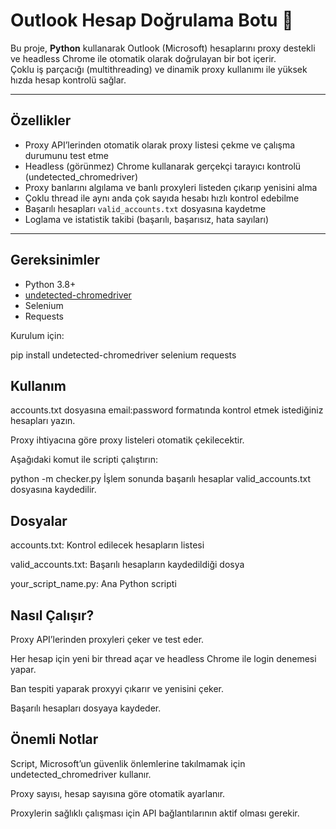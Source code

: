 # Outlook Hesap Doğrulama Botu 🚀

Bu proje, **Python** kullanarak Outlook (Microsoft) hesaplarını proxy destekli ve headless Chrome ile otomatik olarak doğrulayan bir bot içerir.  
Çoklu iş parçacığı (multithreading) ve dinamik proxy kullanımı ile yüksek hızda hesap kontrolü sağlar.

---

## Özellikler

- Proxy API’lerinden otomatik olarak proxy listesi çekme ve çalışma durumunu test etme  
- Headless (görünmez) Chrome kullanarak gerçekçi tarayıcı kontrolü (undetected_chromedriver)  
- Proxy banlarını algılama ve banlı proxyleri listeden çıkarıp yenisini alma  
- Çoklu thread ile aynı anda çok sayıda hesabı hızlı kontrol edebilme  
- Başarılı hesapları `valid_accounts.txt` dosyasına kaydetme  
- Loglama ve istatistik takibi (başarılı, başarısız, hata sayıları)

---

## Gereksinimler

- Python 3.8+  
- [undetected-chromedriver](https://pypi.org/project/undetected-chromedriver/)  
- Selenium  
- Requests  

Kurulum için:

pip install undetected-chromedriver selenium requests
## Kullanım
accounts.txt dosyasına email:password formatında kontrol etmek istediğiniz hesapları yazın.

Proxy ihtiyacına göre proxy listeleri otomatik çekilecektir.

Aşağıdaki komut ile scripti çalıştırın:

python -m checker.py
İşlem sonunda başarılı hesaplar valid_accounts.txt dosyasına kaydedilir.

## Dosyalar
accounts.txt: Kontrol edilecek hesapların listesi

valid_accounts.txt: Başarılı hesapların kaydedildiği dosya

your_script_name.py: Ana Python scripti

## Nasıl Çalışır?
Proxy API’lerinden proxyleri çeker ve test eder.

Her hesap için yeni bir thread açar ve headless Chrome ile login denemesi yapar.

Ban tespiti yaparak proxyyi çıkarır ve yenisini çeker.

Başarılı hesapları dosyaya kaydeder.

## Önemli Notlar
Script, Microsoft’un güvenlik önlemlerine takılmamak için undetected_chromedriver kullanır.

Proxy sayısı, hesap sayısına göre otomatik ayarlanır.

Proxylerin sağlıklı çalışması için API bağlantılarının aktif olması gerekir.
